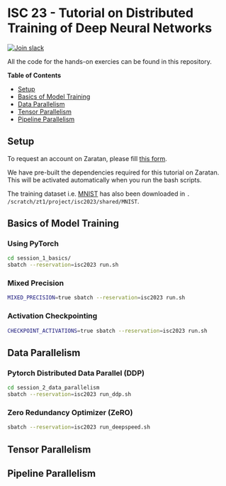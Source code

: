 # ISC 23 - Tutorial on Distributed Training of Deep Neural Networks

[![Join slack](https://img.shields.io/badge/slack-axonn--users-blue)](https://join.slack.com/t/axonn-users/shared_invite/zt-1vw4fm25c-XAH9n9d_3hg5TuHMw_7Ggw)

All the code for the hands-on exercies can be found in this repository. 

**Table of Contents**

* [Setup](#setup)
* [Basics of Model Training](#basics-of-model-training)
* [Data Parallelism](#data-parallelism)
* [Tensor Parallelism](#tensor-parallelism)
* [Pipeline Parallelism](#pipeline-parallelism)

## Setup 

To request an account on Zaratan, please fill [this form](https://docs.google.com/forms/d/e/1FAIpQLSeHoELzzWfOlo3YnCDxLyfY581hWuSidjWgzIvUq2gGFOinWw/viewform?usp=sf_link).

We have pre-built the dependencies required for this tutorial on Zaratan. This
will be activated automatically when you run the bash scripts.

The training dataset i.e. [MNIST](http://yann.lecun.com/exdb/mnist/) has also
been downloaded in `. /scratch/zt1/project/isc2023/shared/MNIST`.

## Basics of Model Training

### Using PyTorch

```bash
cd session_1_basics/
sbatch --reservation=isc2023 run.sh
```

### Mixed Precision

```bash
MIXED_PRECISION=true sbatch --reservation=isc2023 run.sh
```

### Activation Checkpointing

```bash
CHECKPOINT_ACTIVATIONS=true sbatch --reservation=isc2023 run.sh
```

## Data Parallelism

### Pytorch Distributed Data Parallel (DDP)

```bash
cd session_2_data_parallelism
sbatch --reservation=isc2023 run_ddp.sh
```

### Zero Redundancy Optimizer (ZeRO)


```bash
sbatch --reservation=isc2023 run_deepspeed.sh
```

## Tensor Parallelism

## Pipeline Parallelism


